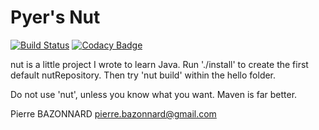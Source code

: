 Pyer's Nut
==========

[![Build Status](https://travis-ci.org/pyer/nut.svg?branch=master)](https://travis-ci.org/pyer/nut)
[![Codacy Badge](https://api.codacy.com/project/badge/Grade/64d7dcb438fb4234b679333005367b75)](https://www.codacy.com/app/pierre-bazonnard/nut?utm_source=github.com&amp;utm_medium=referral&amp;utm_content=pyer/nut&amp;utm_campaign=Badge_Grade)

nut is a little project I wrote to learn Java.
Run './install' to create the first default nutRepository.
Then try 'nut build' within the hello folder.

Do not use 'nut', unless you know what you want.
Maven is far better.

Pierre BAZONNARD
pierre.bazonnard@gmail.com





